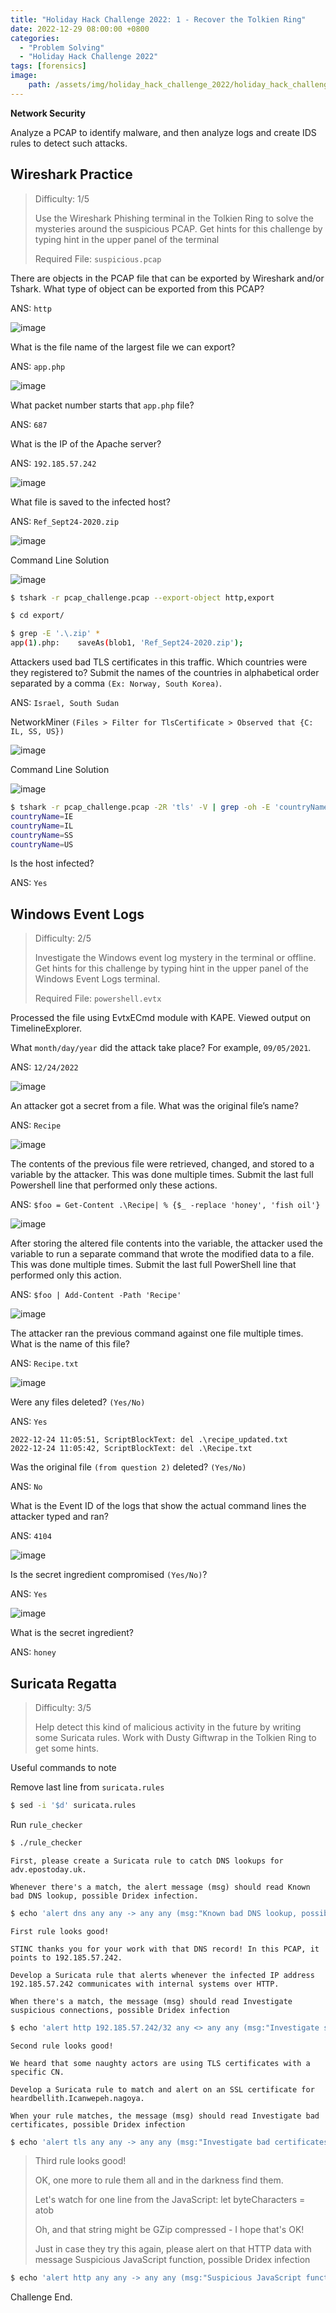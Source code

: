 ```yaml
---
title: "Holiday Hack Challenge 2022: 1 - Recover the Tolkien Ring"
date: 2022-12-29 08:00:00 +0800
categories:
  - "Problem Solving"
  - "Holiday Hack Challenge 2022"
tags: [forensics]
image:
    path: /assets/img/holiday_hack_challenge_2022/holiday_hack_challenge_2022_banner.png
---
```

**Network Security**

Analyze a PCAP to identify malware, and then analyze logs and create IDS rules to detect such attacks.

## Wireshark Practice

>Difficulty: 1/5
>
>Use the Wireshark Phishing terminal in the Tolkien Ring to solve the mysteries around the suspicious PCAP. Get hints for this challenge by typing hint in the upper panel of the terminal
>
>Required File: `suspicious.pcap`

There are objects in the PCAP file that can be exported by Wireshark and/or Tshark. What type of object can be exported from this PCAP?

ANS: `http`

![image](/assets/img/holiday_hack_challenge_2022/da191c7470f5a76bc811dbcd2b8d4dbd0f0866c66c0c605e5a2111a99a0067d6.png)  

What is the file name of the largest file we can export?

ANS: `app.php`

![image](/assets/img/holiday_hack_challenge_2022/be1c31b9142937f5c122a95c9af5024bc4c5611f9093b252cf2dba9519b7853c.png)  

What packet number starts that `app.php` file?

ANS: `687`

What is the IP of the Apache server?

ANS: `192.185.57.242`

![image](/assets/img/holiday_hack_challenge_2022/9879aaea68ccd625e2b40473a00d9ccdbe3e97f0d1d8dcae234c2105af9c2f89.png)  

What file is saved to the infected host?

ANS: `Ref_Sept24-2020.zip`

![image](/assets/img/holiday_hack_challenge_2022/371e48bd03f989b7d6c44f9a40cc28f740dbbe862d26dcd3cbdb162a3e50949b.png)  

Command Line Solution

![image](/assets/img/holiday_hack_challenge_2022/bd5dc5b3e465a591a55afdaf36f80c757686f65e5c4d80b4645d872581cb53c1.png)  

```bash
$ tshark -r pcap_challenge.pcap --export-object http,export

$ cd export/

$ grep -E '.\.zip' *
app(1).php:    saveAs(blob1, 'Ref_Sept24-2020.zip');
```

Attackers used bad TLS certificates in this traffic. Which countries were they registered to? Submit the names of the countries in alphabetical order separated by a comma `(Ex: Norway, South Korea)`.

ANS: `Israel, South Sudan`

NetworkMiner `(Files > Filter for TlsCertificate > Observed that {C: IL, SS, US})`

![image](/assets/img/holiday_hack_challenge_2022/905388acaa6b4020c6687d87fd0a143e906f6eab38ba6707267f41020cf6f9d3.png)  

Command Line Solution

![image](/assets/img/holiday_hack_challenge_2022/3621d5d40311e7e47ee19314ea07ca7d8f96e9dae7082330c68a9ea7191c8239.png)  

```bash
$ tshark -r pcap_challenge.pcap -2R 'tls' -V | grep -oh -E 'countryName=..' | sort | uniq
countryName=IE
countryName=IL
countryName=SS
countryName=US
```

Is the host infected?

ANS: `Yes`

## Windows Event Logs

>Difficulty: 2/5
>
>Investigate the Windows event log mystery in the terminal or offline. Get hints for this challenge by typing hint in the upper panel of the Windows Event Logs terminal.
>
>Required File: `powershell.evtx`

Processed the file using EvtxECmd module with KAPE. Viewed output on TimelineExplorer.

What `month/day/year` did the attack take place? For example, `09/05/2021`.

ANS: `12/24/2022`

![image](/assets/img/holiday_hack_challenge_2022/04aeba38c722c0895887be33bcb96de2f365bbf8b5db3381da72979b3988e19e.png)  

An attacker got a secret from a file. What was the original file’s name?

ANS: `Recipe`

![image](/assets/img/holiday_hack_challenge_2022/a4d5c56ef33f2b65da2ce7824ca295efa8cc421f0590fc16578f694361688270.png)  

The contents of the previous file were retrieved, changed, and stored to a variable by the attacker. This was done multiple times. Submit the last full Powershell line that performed only these actions.

ANS: `$foo = Get-Content .\Recipe| % {$_ -replace 'honey', 'fish oil'}`

![image](/assets/img/holiday_hack_challenge_2022/c91c595b84c9905835669653894389c4f4d57ab38f2fd9a82f8fa86fcb67c1af.png)  

After storing the altered file contents into the variable, the attacker used the variable to run a separate command that wrote the modified data to a file. This was done multiple times. Submit the last full PowerShell line that performed only this action.

ANS: `$foo | Add-Content -Path 'Recipe'`

![image](/assets/img/holiday_hack_challenge_2022/e972bc2a4a8170660af79064d9f2fd0159cadde8fcb0e4969a101cbc07bd417e.png)  

The attacker ran the previous command against one file multiple times. What is the name of this file?

ANS: `Recipe.txt`

![image](/assets/img/holiday_hack_challenge_2022/40c06b62f1c85c2427eb33e571e656a8464bf2df5d94fe371c6e45d51e4941e3.png)  

Were any files deleted? `(Yes/No)`

ANS: `Yes`

```
2022-12-24 11:05:51, ScriptBlockText: del .\recipe_updated.txt
2022-12-24 11:05:42, ScriptBlockText: del .\Recipe.txt
```

Was the original file `(from question 2)` deleted? `(Yes/No)`

ANS: `No`

What is the Event ID of the logs that show the actual command lines the attacker typed and ran?

ANS: `4104`

![image](/assets/img/holiday_hack_challenge_2022/82f870e9d79f2fb6c372f29ec4b3a25a6942c53301944e8a57ec12bafcf553f3.png)  

Is the secret ingredient compromised `(Yes/No)`?

ANS: `Yes`

![image](/assets/img/holiday_hack_challenge_2022/510324d8bab1bf94cb6e26b5f0317d1700ca47b403f085be6a9ee7c9a3738e6a.png)  

What is the secret ingredient?

ANS: `honey`

## Suricata Regatta

>Difficulty: 3/5
>
>Help detect this kind of malicious activity in the future by writing some Suricata rules. Work with Dusty Giftwrap in the Tolkien Ring to get some hints.

Useful commands to note

Remove last line from `suricata.rules`

```bash
$ sed -i '$d' suricata.rules
```

Run `rule_checker`

```bash
$ ./rule_checker
```

```
First, please create a Suricata rule to catch DNS lookups for adv.epostoday.uk.

Whenever there's a match, the alert message (msg) should read Known bad DNS lookup, possible Dridex infection.
```

```bash
$ echo 'alert dns any any -> any any (msg:"Known bad DNS lookup, possible Dridex infection";dns.query;content:"epostoday";)' >> suricata.rules
```

```
First rule looks good!

STINC thanks you for your work with that DNS record! In this PCAP, it points to 192.185.57.242.

Develop a Suricata rule that alerts whenever the infected IP address 192.185.57.242 communicates with internal systems over HTTP.

When there's a match, the message (msg) should read Investigate suspicious connections, possible Dridex infection
```

```bash
$ echo 'alert http 192.185.57.242/32 any <> any any (msg:"Investigate suspicious connections, possible Dridex infection";sid:5551;)' >> suricata.rules
```

```
Second rule looks good!

We heard that some naughty actors are using TLS certificates with a specific CN.

Develop a Suricata rule to match and alert on an SSL certificate for heardbellith.Icanwepeh.nagoya.

When your rule matches, the message (msg) should read Investigate bad certificates, possible Dridex infection
```

```bash
$ echo 'alert tls any any -> any any (msg:"Investigate bad certificates, possible Dridex infection";tls.certs;content:"heardbellith.Icanwepeh.nagoya";sid:5552;)' >> suricata.rules
```

>Third rule looks good!
>
>OK, one more to rule them all and in the darkness find them.
>
>Let's watch for one line from the JavaScript: let byteCharacters = atob
>
>Oh, and that string might be GZip compressed - I hope that's OK!
>
>Just in case they try this again, please alert on that HTTP data with message Suspicious JavaScript function, possible Dridex infection

```bash
$ echo 'alert http any any -> any any (msg:"Suspicious JavaScript function, possible Dridex infection";file_data;content:"let byteCharacters = atob";sid:5553;)' >> suricata.rules
```

Challenge End.